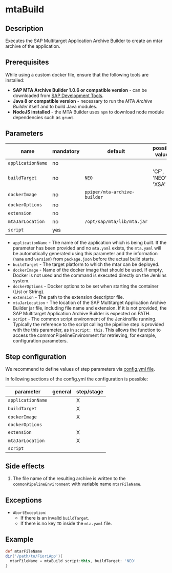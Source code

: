 # mtaBuild

## Description

Executes the SAP Multitarget Application Archive Builder to create an mtar archive of the application.

## Prerequisites

While using a custom docker file, ensure that the following tools are installed:

* **SAP MTA Archive Builder 1.0.6 or compatible version** - can be downloaded from [SAP Development Tools](https://tools.hana.ondemand.com/#cloud).
* **Java 8 or compatible version** - necessary to run the *MTA Archive Builder* itself and to build Java modules.
* **NodeJS installed** - the MTA Builder uses `npm` to download node module dependencies such as `grunt`.

## Parameters

| name | mandatory | default | possible values |
|------|-----------|---------|-----------------|
| `applicationName` | no |  |  |
| `buildTarget` | no | `NEO` | 'CF', 'NEO', 'XSA' |
| `dockerImage` | no | `ppiper/mta-archive-builder` |  |
| `dockerOptions` | no |  |  |
| `extension` | no |  |  |
| `mtaJarLocation` | no | `/opt/sap/mta/lib/mta.jar` |  |
| `script` | yes |  |  |

* `applicationName` - The name of the application which is being built. If the parameter has been provided and no `mta.yaml` exists, the `mta.yaml` will be automatically generated using this parameter and the information (`name` and `version`) from `package.json` before the actual build starts.
* `buildTarget` - The target platform to which the mtar can be deployed.
* `dockerImage` - Name of the docker image that should be used. If empty, Docker is not used and the command is executed directly on the Jenkins system.
* `dockerOptions` - Docker options to be set when starting the container (List or String).
* `extension` - The path to the extension descriptor file.
* `mtaJarLocation` - The location of the SAP Multitarget Application Archive Builder jar file, including file name and extension. If it is not provided, the SAP Multitarget Application Archive Builder is expected on PATH.
* `script` - The common script environment of the Jenkinsfile running. Typically the reference to the script calling the pipeline step is provided with the this parameter, as in `script: this`. This allows the function to access the commonPipelineEnvironment for retrieving, for example, configuration parameters.

## Step configuration

We recommend to define values of step parameters via [config.yml file](../configuration.md).

In following sections of the config.yml the configuration is possible:

| parameter | general | step/stage |
|-----------|---------|------------|
| `applicationName` |  | X |
| `buildTarget` |  | X |
| `dockerImage` |  | X |
| `dockerOptions` |  |  |
| `extension` |  | X |
| `mtaJarLocation` |  | X |
| `script` |  |  |

## Side effects

1. The file name of the resulting archive is written to the `commonPipelineEnvironment` with variable name `mtarFileName`.

## Exceptions

* `AbortException`:
  * If there is an invalid `buildTarget`.
  * If there is no key `ID` inside the `mta.yaml` file.

## Example

```groovy
def mtarFileName
dir('/path/to/FioriApp'){
  mtarFileName = mtaBuild script:this, buildTarget: 'NEO'
}
```
